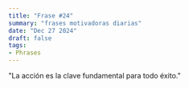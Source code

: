 ```yaml
---
title: "Frase #24"
summary: "frases motivadoras diarias"
date: "Dec 27 2024"
draft: false
tags:
- Phrases
---
```


"La acción es la clave fundamental para todo éxito."
